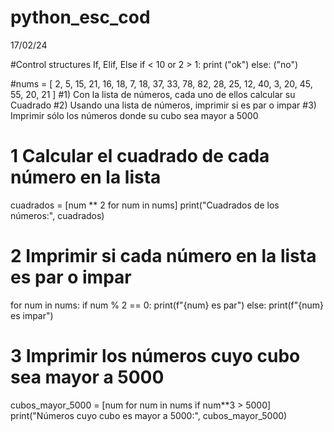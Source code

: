# python_esc_cod 

17/02/24

#Control structures If, Elif, Else
if < 10 or 2 > 1:
print ("ok")
else:
("no")

#nums = [ 2, 5, 15, 21, 16, 18, 7, 18, 37, 33, 78, 82, 28, 25, 12, 40, 3, 20, 45, 55, 20, 21 ]
#1) Con la lista de números, cada uno de ellos calcular su Cuadrado
#2) Usando una lista de números, imprimir si es par o impar
#3) Imprimir sólo los números donde su cubo sea mayor a 5000

# 1 Calcular el cuadrado de cada número en la lista
cuadrados = [num ** 2 for num in nums]
print("Cuadrados de los números:", cuadrados)

# 2 Imprimir si cada número en la lista es par o impar
for num in nums:
    if num % 2 == 0:
        print(f"{num} es par")
    else:
        print(f"{num} es impar")

# 3 Imprimir los números cuyo cubo sea mayor a 5000
cubos_mayor_5000 = [num for num in nums if num**3 > 5000]
print("Números cuyo cubo es mayor a 5000:", cubos_mayor_5000)
